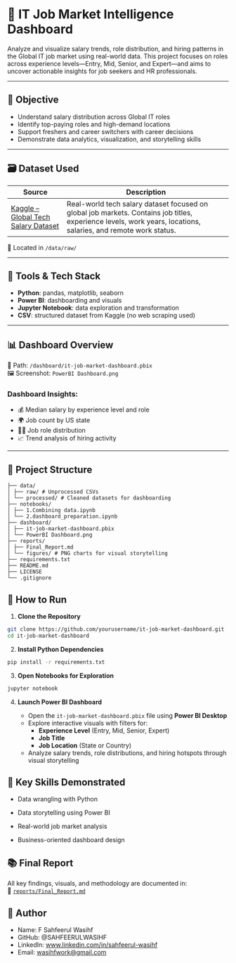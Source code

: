 # 💼 IT Job Market Intelligence Dashboard

Analyze and visualize salary trends, role distribution, and hiring patterns in the Global IT job market using real-world data. This project focuses on roles across experience levels—Entry, Mid, Senior, and Expert—and aims to uncover actionable insights for job seekers and HR professionals.

---

## 📌 Objective

- Understand salary distribution across Global IT roles
- Identify top-paying roles and high-demand locations
- Support freshers and career switchers with career decisions
- Demonstrate data analytics, visualization, and storytelling skills

---

## 🗃️ Dataset Used

| Source | Description |
|--------|-------------|
| [Kaggle – Global Tech Salary Dataset](https://www.kaggle.com/datasets/yaaryiitturan/global-tech-salary-dataset) | Real-world tech salary dataset focused on global job markets. Contains job titles, experience levels, work years, locations, salaries, and remote work status. |

📁 Located in `/data/raw/`

---

## 🧰 Tools & Tech Stack

- **Python**: pandas, matplotlib, seaborn
- **Power BI**: dashboarding and visuals
- **Jupyter Notebook**: data exploration and transformation
- **CSV**: structured dataset from Kaggle (no web scraping used)

---

## 📊 Dashboard Overview

📂 Path: `/dashboard/it-job-market-dashboard.pbix`  
🖼️ Screenshot: `PowerBI Dashboard.png`

### Dashboard Insights:
- 💰 Median salary by experience level and role
- 🌍 Job count by US state
- 🧑‍💼 Job role distribution
- 📈 Trend analysis of hiring activity

---

## 📁 Project Structure

```it-job-market-dashboard/
├── data/
│ ├── raw/ # Unprocessed CSVs
│ └── processed/ # Cleaned datasets for dashboarding
├── notebooks/
│ ├── 1.Combining data.ipynb
│ └── 2.dashboard_preparation.ipynb
├── dashboard/
│ ├── it-job-market-dashboard.pbix
│ └── PowerBI Dashboard.png
├── reports/
│ ├── Final_Report.md
│ └── figures/ # PNG charts for visual storytelling
├── requirements.txt
├── README.md
├── LICENSE
└── .gitignore
```

## 🚀 How to Run

1. **Clone the Repository**
```bash
git clone https://github.com/yourusername/it-job-market-dashboard.git
cd it-job-market-dashboard
```

2. **Install Python Dependencies**
```bash
pip install -r requirements.txt
```

3. **Open Notebooks for Exploration**
```bash
jupyter notebook
```

4. **Launch Power BI Dashboard**

   - Open the `it-job-market-dashboard.pbix` file using **Power BI Desktop**
   - Explore interactive visuals with filters for:
     - **Experience Level** (Entry, Mid, Senior, Expert)
     - **Job Title**
     - **Job Location** (State or Country)
   - Analyze salary trends, role distributions, and hiring hotspots through visual storytelling

   
## 🧠 Key Skills Demonstrated
- Data wrangling with Python

- Data storytelling using Power BI

- Real-world job market analysis

- Business-oriented dashboard design

## 📚 Final Report

All key findings, visuals, and methodology are documented in:  
📄 [`reports/Final_Report.md`](reports/Final_Report.md)


## 👤 Author
- Name: F Sahfeerul Wasihf
- GitHub: @SAHFEERULWASIHF
- LinkedIn: www.linkedin.com/in/sahfeerul-wasihf
- Email: wasihfwork@gmail.com


